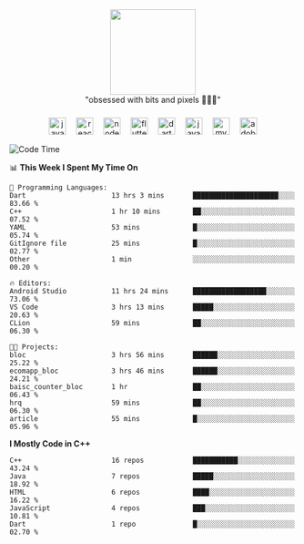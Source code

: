 


  <div align="center">
    
   <img src = "https://i.postimg.cc/W1R4TF4j/d6kpuve-c97567cf-518b-4b86-a271-5c89d88d22f7.gif"  width=150px height=150px />
 </div>

<div align="center">
  "obsessed with bits and pixels 🧑‍💻🎨"
</div>

  ###
<div align="center">
  <img src="https://cdn.jsdelivr.net/gh/devicons/devicon/icons/javascript/javascript-original.svg" height="30" alt="javascript logo"  />
  <img width="10" />
  <img src="https://cdn.jsdelivr.net/gh/devicons/devicon/icons/react/react-original.svg" height="30" alt="react logo"  />
  <img width="10" />
  <img src="https://cdn.jsdelivr.net/gh/devicons/devicon/icons/nodejs/nodejs-original.svg" height="30" alt="nodejs logo"  />
  <img width="10" />
  <img src="https://cdn.jsdelivr.net/gh/devicons/devicon/icons/flutter/flutter-original.svg" height="30" alt="flutter logo"  />
  <img width="10" />
  <img src="https://cdn.jsdelivr.net/gh/devicons/devicon/icons/dart/dart-original.svg" height="30" alt="dart logo"  />
  <img width="10" />
  <img src="https://cdn.jsdelivr.net/gh/devicons/devicon/icons/java/java-original.svg" height="30" alt="java logo"  />
  <img width="10" />
  <img src="https://skillicons.dev/icons?i=mysql" height="30" alt="mysql logo"  />
  <img width="10" />
  <img src="https://skillicons.dev/icons?i=pr" height="30" alt="adobepremierepro logo"  />
</div>




<!--START_SECTION:waka-->
![Code Time](http://img.shields.io/badge/Code%20Time-156%20hrs%2022%20mins-blue)

📊 **This Week I Spent My Time On** 

```text
💬 Programming Languages: 
Dart                     13 hrs 3 mins       █████████████████████░░░░   83.66 % 
C++                      1 hr 10 mins        ██░░░░░░░░░░░░░░░░░░░░░░░   07.52 % 
YAML                     53 mins             █░░░░░░░░░░░░░░░░░░░░░░░░   05.74 % 
GitIgnore file           25 mins             █░░░░░░░░░░░░░░░░░░░░░░░░   02.77 % 
Other                    1 min               ░░░░░░░░░░░░░░░░░░░░░░░░░   00.20 % 

🔥 Editors: 
Android Studio           11 hrs 24 mins      ██████████████████░░░░░░░   73.06 % 
VS Code                  3 hrs 13 mins       █████░░░░░░░░░░░░░░░░░░░░   20.63 % 
CLion                    59 mins             ██░░░░░░░░░░░░░░░░░░░░░░░   06.30 % 

🐱‍💻 Projects: 
bloc                     3 hrs 56 mins       ██████░░░░░░░░░░░░░░░░░░░   25.22 % 
ecomapp_bloc             3 hrs 46 mins       ██████░░░░░░░░░░░░░░░░░░░   24.21 % 
baisc_counter_bloc       1 hr                ██░░░░░░░░░░░░░░░░░░░░░░░   06.43 % 
hrq                      59 mins             ██░░░░░░░░░░░░░░░░░░░░░░░   06.30 % 
article                  55 mins             █░░░░░░░░░░░░░░░░░░░░░░░░   05.96 % 
```

**I Mostly Code in C++** 

```text
C++                      16 repos            ███████████░░░░░░░░░░░░░░   43.24 % 
Java                     7 repos             █████░░░░░░░░░░░░░░░░░░░░   18.92 % 
HTML                     6 repos             ████░░░░░░░░░░░░░░░░░░░░░   16.22 % 
JavaScript               4 repos             ███░░░░░░░░░░░░░░░░░░░░░░   10.81 % 
Dart                     1 repo              █░░░░░░░░░░░░░░░░░░░░░░░░   02.70 % 
```




<!--END_SECTION:waka-->
